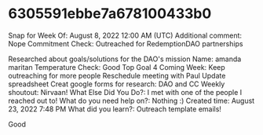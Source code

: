 # 6305591ebbe7a678100433b0

Snap for Week Of: August 8, 2022 12:00 AM (UTC)
Additional comment: Nope
Commitment Check: Outreached for RedemptionDAO partnerships

Researched about goals/solutions for the DAO's mission
Name: amanda maritan
Temperature Check: Good
Top Goal 4 Coming Week: Keep outreaching for more people
Reschedule meeting with Paul
Update spreadsheet
Creat google forms for research: DAO and CC
Weekly shoutout: Nirvaan!
What Else Did You Do?: I met with one of the people I reached out to!
What do you need help on?: Nothing :)
Created time: August 23, 2022 7:48 PM
What did you learn?: Outreach template emails!

Good